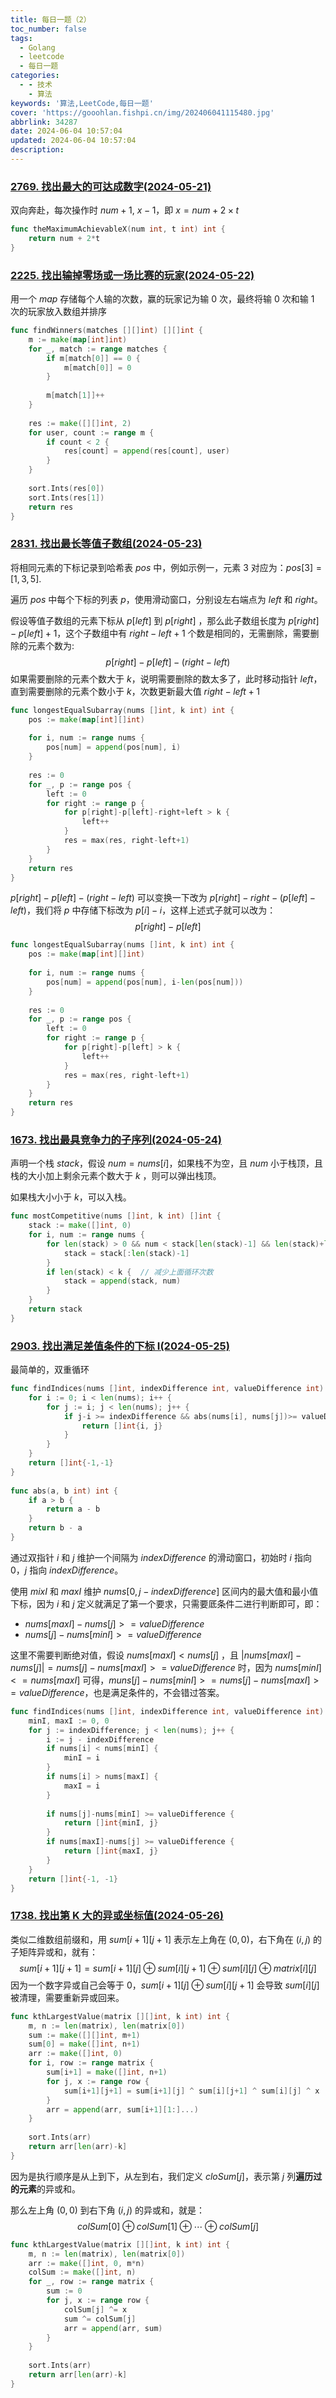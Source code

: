 ```yaml
---
title: 每日一题（2）
toc_number: false
tags:
  - Golang
  - leetcode
  - 每日一题
categories:
  - - 技术
    - 算法
keywords: '算法,LeetCode,每日一题'
cover: 'https://gooohlan.fishpi.cn/img/202406041115480.jpg'
abbrlink: 34287
date: 2024-06-04 10:57:04
updated: 2024-06-04 10:57:04
description:
---
```


### [2769. 找出最大的可达成数字(2024-05-21)](https://leetcode.cn/problems/find-the-maximum-achievable-number/)

双向奔赴，每次操作时 $num+1$, $x-1$，即 $x=num+2 \times t$

```go
func theMaximumAchievableX(num int, t int) int {  
    return num + 2*t  
}
```

### [2225. 找出输掉零场或一场比赛的玩家(2024-05-22)](https://leetcode.cn/problems/find-players-with-zero-or-one-losses/)

用一个 $map$ 存储每个人输的次数，赢的玩家记为输 $0$ 次，最终将输 $0$ 次和输 $1$ 次的玩家放入数组并排序

```go
func findWinners(matches [][]int) [][]int {
	m := make(map[int]int)
	for _, match := range matches {
		if m[match[0]] == 0 {
			m[match[0]] = 0
		}
		
		m[match[1]]++
	}
	
	res := make([][]int, 2)
	for user, count := range m {
		if count < 2 {
			res[count] = append(res[count], user)
		}
	}
	
	sort.Ints(res[0])
	sort.Ints(res[1])
	return res
}
```

### [2831. 找出最长等值子数组(2024-05-23)](https://leetcode.cn/problems/find-the-longest-equal-subarray/)

将相同元素的下标记录到哈希表 $pos$ 中，例如示例一，元素 $3$ 对应为：$pos[3] = [1,3,5]$.

遍历 $pos$ 中每个下标的列表 $p$，使用滑动窗口，分别设左右端点为 $left$ 和 $right$。

假设等值子数组的元素下标从 $p[left]$ 到 $p[right]$ ，那么此子数组长度为 $p[right]-p[left]+1$，这个子数组中有 $right-left+1$ 个数是相同的，无需删除，需要删除的元素个数为:
 $$ p[right] - p[left] -(right-left) $$
如果需要删除的元素个数大于 $k$，说明需要删除的数太多了，此时移动指针 $left$，直到需要删除的元素个数小于 $k$，次数更新最大值 $right-left+1$

```go
func longestEqualSubarray(nums []int, k int) int {  
    pos := make(map[int][]int)  
      
    for i, num := range nums {  
        pos[num] = append(pos[num], i)  
    }  
      
    res := 0  
    for _, p := range pos {  
        left := 0  
        for right := range p {  
            for p[right]-p[left]-right+left > k {  
                left++  
            }  
            res = max(res, right-left+1)  
        }  
    }  
    return res  
}
```

$p[right] - p[left] -(right-left)$ 可以变换一下改为 $p[right] - right -(p[left]-left)$，我们将 $p$ 中存储下标改为 $p[i]-i$，这样上述式子就可以改为：
$$
p[right]-p[left]
$$
```go
func longestEqualSubarray(nums []int, k int) int {  
    pos := make(map[int][]int)  
      
    for i, num := range nums {  
        pos[num] = append(pos[num], i-len(pos[num]))  
    }  
      
    res := 0  
    for _, p := range pos {  
        left := 0  
        for right := range p {  
            for p[right]-p[left] > k {  
                left++  
            }  
            res = max(res, right-left+1)  
        }  
    }  
    return res  
}
```

###  [1673. 找出最具竞争力的子序列(2024-05-24)](https://leetcode.cn/problems/find-the-most-competitive-subsequence/)

声明一个栈 $stack$，假设 $num = nums[i]$，如果栈不为空，且 $num$ 小于栈顶，且栈的大小加上剩余元素个数大于 $k$ ，则可以弹出栈顶。

如果栈大小小于 $k$，可以入栈。

```go
func mostCompetitive(nums []int, k int) []int {  
    stack := make([]int, 0)  
    for i, num := range nums {  
        for len(stack) > 0 && num < stack[len(stack)-1] && len(stack)+len(nums)-i > k {  
            stack = stack[:len(stack)-1]  
        }  
        if len(stack) < k {  // 减少上面循环次数
            stack = append(stack, num)  
        }  
    }  
    return stack  
}
```

### [2903. 找出满足差值条件的下标 I(2024-05-25)](https://leetcode.cn/problems/find-indices-with-index-and-value-difference-i/)

最简单的，双重循环

```go
func findIndices(nums []int, indexDifference int, valueDifference int) []int {
	for i := 0; i < len(nums); i++ {
		for j := i; j < len(nums); j++ {
			if j-i >= indexDifference && abs(nums[i], nums[j])>= valueDifference{
				return []int{i, j}
			}
		}
	}
	return []int{-1,-1}
}
	
func abs(a, b int) int {
	if a > b {
		return a - b
	}
	return b - a
}
```

通过双指针 $i$ 和 $j$ 维护一个间隔为 $indexDifference$ 的滑动窗口，初始时 $i$ 指向 $0$，$j$ 指向 $indexDifference$。

使用 $mixI$ 和 $maxI$ 维护 $nums[0, j-indexDifference]$ 区间内的最大值和最小值下标，因为 $i$ 和 $j$ 定义就满足了第一个要求，只需要厎条件二进行判断即可，即：

-  $nums[maxI] - nums[j] >= valueDifference$
-  $nums[j] - nums[minI] >= valueDifference$

这里不需要判断绝对值，假设 $nums[maxI] < nums[j]$ ，且 $|nums[maxI] - nums[j] | = nums[j]-nums[maxI]>=valueDifference$ 时，因为 $nums[minI] <= nums[maxI]$ 可得，$muns[j] - nums[minI] >= nums[j]-nums[maxI] >= valueDifference$，也是满足条件的，不会错过答案。

```go
func findIndices(nums []int, indexDifference int, valueDifference int) []int {  
    minI, maxI := 0, 0  
    for j := indexDifference; j < len(nums); j++ {  
        i := j - indexDifference  
        if nums[i] < nums[minI] {  
            minI = i  
        }  
        if nums[i] > nums[maxI] {  
            maxI = i  
        }  
          
        if nums[j]-nums[minI] >= valueDifference {  
            return []int{minI, j}  
        }  
        if nums[maxI]-nums[j] >= valueDifference {  
            return []int{maxI, j}  
        }  
    }  
    return []int{-1, -1}  
}
```

### [1738. 找出第 K 大的异或坐标值(2024-05-26)](https://leetcode.cn/problems/find-kth-largest-xor-coordinate-value/)

类似二维数组前缀和，用 $sum[i+1][j+1]$ 表示左上角在 $(0,0)$，右下角在 $(i, j)$ 的子矩阵异或和，就有：
$$
sum[i+1][j+1] = sum[i+1][j]\oplus sum[i][j+1]\oplus sum[i][j] \oplus matrix[i][j] 
$$
因为一个数字异或自己会等于 $0$，$sum[i+1][j]\oplus sum[i][j+1]$ 会导致 $sum[i][j]$ 被清理，需要重新异或回来。

```go
func kthLargestValue(matrix [][]int, k int) int {  
    m, n := len(matrix), len(matrix[0])  
    sum := make([][]int, m+1)  
    sum[0] = make([]int, n+1)  
    arr := make([]int, 0)  
    for i, row := range matrix {  
        sum[i+1] = make([]int, n+1)  
        for j, x := range row {  
            sum[i+1][j+1] = sum[i+1][j] ^ sum[i][j+1] ^ sum[i][j] ^ x  
        }  
        arr = append(arr, sum[i+1][1:]...)  
    }  
      
    sort.Ints(arr)  
    return arr[len(arr)-k]  
}
```

因为是执行顺序是从上到下，从左到右，我们定义 $cloSum[j]$，表示第 $j$ 列**遍历过的元素**的异或和。

那么左上角 $(0,0)$ 到右下角 $(i,j)$ 的异或和，就是：
$$
colSum[0]\oplus colSum[1]\oplus \cdots \oplus colSum[j]
$$
```go
func kthLargestValue(matrix [][]int, k int) int {  
    m, n := len(matrix), len(matrix[0])  
    arr := make([]int, 0, m*n)  
    colSum := make([]int, n)  
    for _, row := range matrix {  
        sum := 0  
        for j, x := range row {  
            colSum[j] ^= x  
            sum ^= colSum[j]  
            arr = append(arr, sum)  
        }  
    }  
      
    sort.Ints(arr)  
    return arr[len(arr)-k]  
}
```
